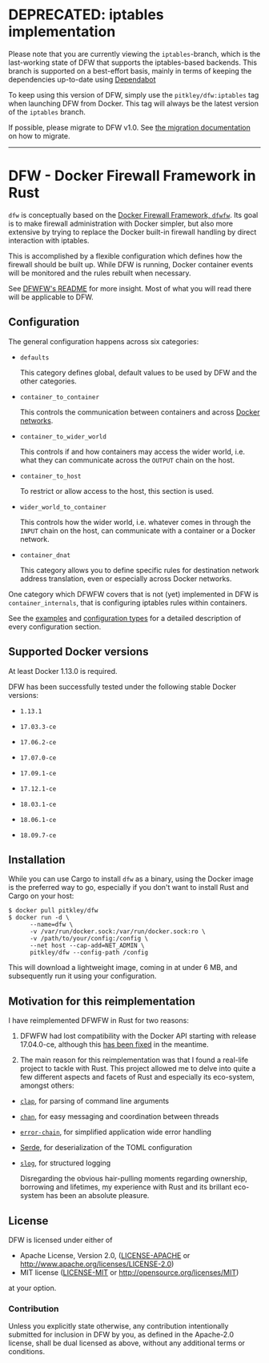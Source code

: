 # DEPRECATED: iptables implementation

Please note that you are currently viewing the `iptables`-branch, which is the last-working state of DFW that supports the iptables-based backends.
This branch is supported on a best-effort basis, mainly in terms of keeping the dependencies up-to-date using [Dependabot](https://dependabot.com)

To keep using this version of DFW, simply use the `pitkley/dfw:iptables` tag when launching DFW from Docker.
This tag will always be the latest version of the `iptables` branch.

If possible, please migrate to DFW v1.0.
See [the migration documentation][migration-docs] on how to migrate.

[migration-docs]: https://github.com/pitkley/dfw/blob/master/MIGRATION-v0.x-to-v1.0.md

-----

# DFW - Docker Firewall Framework in Rust

`dfw` is conceptually based on the [Docker Firewall Framework, `dfwfw`][dfwfw-github]. Its
goal is to make firewall administration with Docker simpler, but also more extensive by trying
to replace the Docker built-in firewall handling by direct interaction with iptables.

This is accomplished by a flexible configuration which defines how the firewall should be built
up. While DFW is running, Docker container events will be monitored and the rules rebuilt
when necessary.

See [DFWFW's README][dfwfw-readme] for more insight. Most of what you will read there will be
applicable to DFW.

## Configuration

The general configuration happens across six categories:

* `defaults`

    This category defines global, default values to be used by DFW and the other categories.

* `container_to_container`

    This controls the communication between containers and across [Docker
    networks][docker-networks].

* `container_to_wider_world`

    This controls if and how containers may access the wider world, i.e. what they can
    communicate across the `OUTPUT` chain on the host.

* `container_to_host`

    To restrict or allow access to the host, this section is used.

* `wider_world_to_container`

    This controls how the wider world, i.e. whatever comes in through the `INPUT` chain on the
    host, can communicate with a container or a Docker network.

* `container_dnat`

    This category allows you to define specific rules for destination network address
    translation, even or especially across Docker networks.

One category which DFWFW covers that is not (yet) implemented in DFW is
`container_internals`, that is configuring iptables rules within containers.

See the [examples][examples] and [configuration types][types.rs] for a detailed description of
every configuration section.

## Supported Docker versions

At least Docker 1.13.0 is required.

DFW has been successfully tested under the following stable Docker versions:

* `1.13.1`

* `17.03.3-ce`

* `17.06.2-ce`

* `17.07.0-ce`

* `17.09.1-ce`

* `17.12.1-ce`

* `18.03.1-ce`

* `18.06.1-ce`

* `18.09.7-ce`

## Installation

While you can use Cargo to install `dfw` as a binary, using the Docker image is the preferred
way to go, especially if you don't want to install Rust and Cargo on your host:

```console
$ docker pull pitkley/dfw
$ docker run -d \
      --name=dfw \
      -v /var/run/docker.sock:/var/run/docker.sock:ro \
      -v /path/to/your/config:/config \
      --net host --cap-add=NET_ADMIN \
      pitkley/dfw --config-path /config
```

This will download a lightweight image, coming in at under 6 MB, and subsequently run it using
your configuration.

## Motivation for this reimplementation

I have reimplemented DFWFW in Rust for two reasons:

1. DFWFW had lost compatibility with the Docker API starting with release 17.04.0-ce, although
   this [has been fixed][dfwfw-issue-13] in the meantime.

2. The main reason for this reimplementation was that I found a real-life project to tackle with
   Rust. This project allowed me to delve into quite a few different aspects and facets of Rust
   and especially its eco-system, amongst others:

  * [`clap`][crates-clap], for parsing of command line arguments
  * [`chan`][crates-chan], for easy messaging and coordination between threads
  * [`error-chain`][crates-error-chain], for simplified application wide error handling
  * [Serde][crates-serde], for deserialization of the TOML configuration
  * [`slog`][crates-slog], for structured logging

    Disregarding the obvious hair-pulling moments regarding ownership, borrowing and lifetimes,
    my experience with Rust and its brillant eco-system has been an absolute pleasure.

## License

DFW is licensed under either of

* Apache License, Version 2.0, ([LICENSE-APACHE](LICENSE-APACHE) or
  http://www.apache.org/licenses/LICENSE-2.0)
* MIT license ([LICENSE-MIT](LICENSE-MIT) or
  http://opensource.org/licenses/MIT)

at your option.

### Contribution

Unless you explicitly state otherwise, any contribution intentionally submitted
for inclusion in DFW by you, as defined in the Apache-2.0 license, shall be
dual licensed as above, without any additional terms or conditions.


[crates-clap]: https://crates.io/crates/clap
[crates-chan]: https://crates.io/crates/chan
[crates-error-chain]: https://crates.io/crates/error-chain
[crates-serde]: https://crates.io/crates/serde
[crates-slog]: https://crates.io/crates/slog

[dfwfw-github]: https://github.com/irsl/dfwfw
[dfwfw-issue-13]: https://github.com/irsl/dfwfw/issues/13
[dfwfw-readme]: https://github.com/irsl/dfwfw/blob/master/README.md

[docker-networks]: https://docs.docker.com/engine/userguide/networking/

[moby-issue-32686]: https://github.com/moby/moby/issues/32686

[examples]: https://github.com/pitkley/dfw/tree/master/examples
[types.rs]: types/index.html
